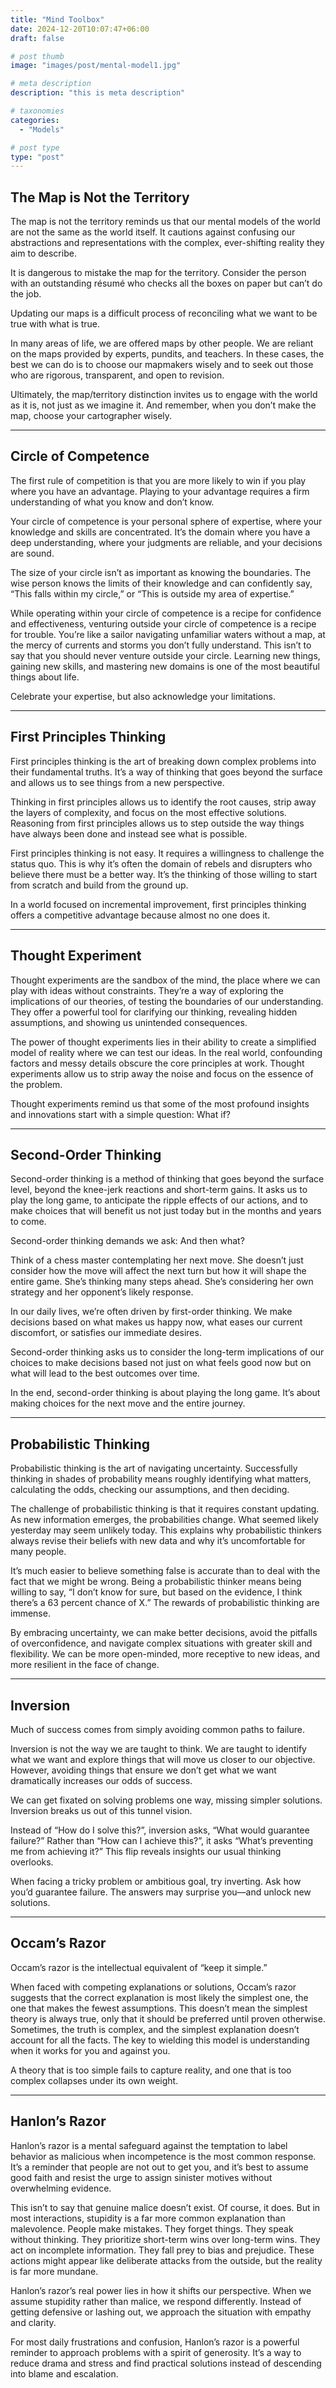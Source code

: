 ```yaml
---
title: "Mind Toolbox"
date: 2024-12-20T10:07:47+06:00
draft: false

# post thumb
image: "images/post/mental-model1.jpg"

# meta description
description: "this is meta description"

# taxonomies
categories: 
  - "Models"

# post type
type: "post"
---
```

## The Map is Not the Territory

The map is not the territory reminds us that our mental models of the world are not the same as the world itself. It cautions against confusing our abstractions and representations with the complex, ever-shifting reality they aim to describe.

It is dangerous to mistake the map for the territory. Consider the person with an outstanding résumé who checks all the boxes on paper but can’t do the job.

Updating our maps is a difficult process of reconciling what we want to be true with what is true.

In many areas of life, we are offered maps by other people. We are reliant on the maps provided by experts, pundits, and teachers. In these cases, the best we can do is to choose our mapmakers wisely and to seek out those who are rigorous, transparent, and open to revision.

Ultimately, the map/territory distinction invites us to engage with the world as it is, not just as we imagine it. And remember, when you don’t make the map, choose your cartographer wisely.

---

## Circle of Competence

The first rule of competition is that you are more likely to win if you play where you have an advantage. Playing to your advantage requires a firm understanding of what you know and don’t know.

Your circle of competence is your personal sphere of expertise, where your knowledge and skills are concentrated. It’s the domain where you have a deep understanding, where your judgments are reliable, and your decisions are sound.

The size of your circle isn’t as important as knowing the boundaries. The wise person knows the limits of their knowledge and can confidently say, “This falls within my circle,” or “This is outside my area of expertise.”

While operating within your circle of competence is a recipe for confidence and effectiveness, venturing outside your circle of competence is a recipe for trouble. You’re like a sailor navigating unfamiliar waters without a map, at the mercy of currents and storms you don’t fully understand. This isn’t to say that you should never venture outside your circle. Learning new things, gaining new skills, and mastering new domains is one of the most beautiful things about life.

Celebrate your expertise, but also acknowledge your limitations.

---

## First Principles Thinking

First principles thinking is the art of breaking down complex problems into their fundamental truths. It’s a way of thinking that goes beyond the surface and allows us to see things from a new perspective.

Thinking in first principles allows us to identify the root causes, strip away the layers of complexity, and focus on the most effective solutions. Reasoning from first principles allows us to step outside the way things have always been done and instead see what is possible.

First principles thinking is not easy. It requires a willingness to challenge the status quo. This is why it’s often the domain of rebels and disrupters who believe there must be a better way. It’s the thinking of those willing to start from scratch and build from the ground up.

In a world focused on incremental improvement, first principles thinking offers a competitive advantage because almost no one does it.

---

## Thought Experiment

Thought experiments are the sandbox of the mind, the place where we can play with ideas without constraints. They’re a way of exploring the implications of our theories, of testing the boundaries of our understanding. They offer a powerful tool for clarifying our thinking, revealing hidden assumptions, and showing us unintended consequences.

The power of thought experiments lies in their ability to create a simplified model of reality where we can test our ideas. In the real world, confounding factors and messy details obscure the core principles at work. Thought experiments allow us to strip away the noise and focus on the essence of the problem.

Thought experiments remind us that some of the most profound insights and innovations start with a simple question: What if?

---

## Second-Order Thinking

Second-order thinking is a method of thinking that goes beyond the surface level, beyond the knee-jerk reactions and short-term gains. It asks us to play the long game, to anticipate the ripple effects of our actions, and to make choices that will benefit us not just today but in the months and years to come.

Second-order thinking demands we ask: And then what?

Think of a chess master contemplating her next move. She doesn’t just consider how the move will affect the next turn but how it will shape the entire game. She’s thinking many steps ahead. She’s considering her own strategy and her opponent’s likely response.

In our daily lives, we’re often driven by first-order thinking. We make decisions based on what makes us happy now, what eases our current discomfort, or satisfies our immediate desires.

Second-order thinking asks us to consider the long-term implications of our choices to make decisions based not just on what feels good now but on what will lead to the best outcomes over time.

In the end, second-order thinking is about playing the long game. It’s about making choices for the next move and the entire journey.

---

## Probabilistic Thinking

Probabilistic thinking is the art of navigating uncertainty. Successfully thinking in shades of probability means roughly identifying what matters, calculating the odds, checking our assumptions, and then deciding.

The challenge of probabilistic thinking is that it requires constant updating. As new information emerges, the probabilities change. What seemed likely yesterday may seem unlikely today. This explains why probabilistic thinkers always revise their beliefs with new data and why it’s uncomfortable for many people.

It’s much easier to believe something false is accurate than to deal with the fact that we might be wrong. Being a probabilistic thinker means being willing to say, “I don’t know for sure, but based on the evidence, I think there’s a 63 percent chance of X.” The rewards of probabilistic thinking are immense.

By embracing uncertainty, we can make better decisions, avoid the pitfalls of overconfidence, and navigate complex situations with greater skill and flexibility. We can be more open-minded, more receptive to new ideas, and more resilient in the face of change.

---

## Inversion

Much of success comes from simply avoiding common paths to failure.

Inversion is not the way we are taught to think. We are taught to identify what we want and explore things that will move us closer to our objective. However, avoiding things that ensure we don’t get what we want dramatically increases our odds of success.

We can get fixated on solving problems one way, missing simpler solutions. Inversion breaks us out of this tunnel vision.

Instead of “How do I solve this?”, inversion asks, “What would guarantee failure?” Rather than “How can I achieve this?”, it asks “What’s preventing me from achieving it?” This flip reveals insights our usual thinking overlooks.

When facing a tricky problem or ambitious goal, try inverting. Ask how you’d guarantee failure. The answers may surprise you—and unlock new solutions.

---

## Occam’s Razor

Occam’s razor is the intellectual equivalent of “keep it simple.”

When faced with competing explanations or solutions, Occam’s razor suggests that the correct explanation is most likely the simplest one, the one that makes the fewest assumptions. This doesn’t mean the simplest theory is always true, only that it should be preferred until proven otherwise. Sometimes, the truth is complex, and the simplest explanation doesn’t account for all the facts. The key to wielding this model is understanding when it works for you and against you.

A theory that is too simple fails to capture reality, and one that is too complex collapses under its own weight.

---

## Hanlon’s Razor

Hanlon’s razor is a mental safeguard against the temptation to label behavior as malicious when incompetence is the most common response. It’s a reminder that people are not out to get you, and it’s best to assume good faith and resist the urge to assign sinister motives without overwhelming evidence.

This isn’t to say that genuine malice doesn’t exist. Of course, it does. But in most interactions, stupidity is a far more common explanation than malevolence. People make mistakes. They forget things. They speak without thinking. They prioritize short-term wins over long-term wins. They act on incomplete information. They fall prey to bias and prejudice. These actions might appear like deliberate attacks from the outside, but the reality is far more mundane.

Hanlon’s razor’s real power lies in how it shifts our perspective. When we assume stupidity rather than malice, we respond differently. Instead of getting defensive or lashing out, we approach the situation with empathy and clarity.

For most daily frustrations and confusion, Hanlon’s razor is a powerful reminder to approach problems with a spirit of generosity. It’s a way to reduce drama and stress and find practical solutions instead of descending into blame and escalation.
